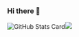### Hi there 👋
![GitHub Stats Card](https://github-readme-stats.vercel.app/api?username=Su-Yuki)![](https://github-readme-stats.vercel.app/api/top-langs/?username=Su-Yuki&layout=compact&theme=dracula)


<!--
**Su-Yuki/Su-Yuki** is a ✨ _special_ ✨ repository because its `README.md` (this file) appears on your GitHub profile.

Here are some ideas to get you started:

- 🔭 I’m currently working on ...
- 🌱 I’m currently learning ...
- 👯 I’m looking to collaborate on ...
- 🤔 I’m looking for help with ...
- 💬 Ask me about ...
- 📫 How to reach me: ...
- 😄 Pronouns: ...
- ⚡ Fun fact: ...
-->
